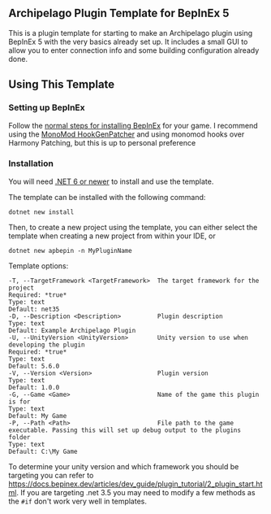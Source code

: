 ﻿## Archipelago Plugin Template for BepInEx 5

This is a plugin template for starting to make an Archipelago plugin using BepInEx 5 with the very basics already set up.
It includes a small GUI to allow you to enter connection info and some building configuration already done.

## Using This Template

### Setting up BepInEx

Follow the [normal steps for installing BepInEx](https://docs.bepinex.dev/v5.4.16/articles/user_guide/installation/index.html)
for your game. I recommend using the
[MonoMod HookGenPatcher](https://github.com/harbingerofme/Bepinex.Monomod.HookGenPatcher/releases) and using monomod
hooks over Harmony Patching, but this is up to personal preference

### Installation

You will need [.NET 6 or newer](https://dotnet.microsoft.com/download) to install and use the template.

The template can be installed with the following command:
```
dotnet new install 
```

Then, to create a new project using the template, you can either select the template when creating a new project 
from within your IDE, or
```
dotnet new apbepin -n MyPluginName
```

Template options:
```
-T, --TargetFramework <TargetFramework>  The target framework for the project
Required: *true*
Type: text
Default: net35
-D, --Description <Description>          Plugin description
Type: text
Default: Example Archipelago Plugin
-U, --UnityVersion <UnityVersion>        Unity version to use when developing the plugin
Required: *true*
Type: text
Default: 5.6.0
-V, --Version <Version>                  Plugin version
Type: text
Default: 1.0.0
-G, --Game <Game>                        Name of the game this plugin is for
Type: text
Default: My Game
-P, --Path <Path>                        File path to the game executable. Passing this will set up debug output to the plugins folder
Type: text
Default: C:\My Game
```

To determine your unity version and which framework you should be targeting you can refer to
https://docs.bepinex.dev/articles/dev_guide/plugin_tutorial/2_plugin_start.html.
If you are targeting .net 3.5 you may need to modify a few methods as the `#if` don't work very well in templates.
